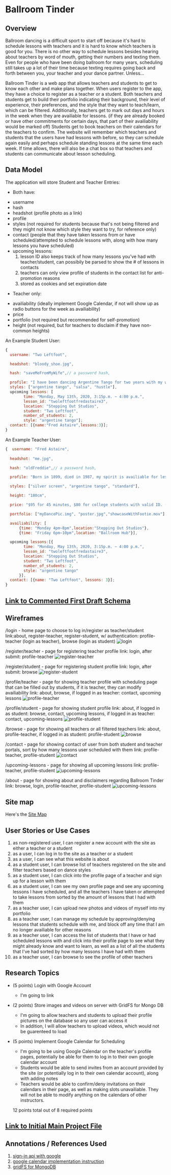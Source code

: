 # Ballroom Tinder 

## Overview

Ballroom dancing is a difficult sport to start off because it's hard to schedule lessons with teachers and it is hard to know which teachers is good for you. There is no other way to schedule lessons besides hearing about teachers by word of mouth, getting their numbers and texting them. Even for people who have been doing ballroom for many years, scheduling still takes up a lot of their time because texting requires going back and forth between you, your teacher and your dance partner. Unless...

Ballroom Tinder is a web app that allows teachers and students to get to know each other and make plans together. When users register to the app, they have a choice to register as a teacher or a student. Both teachers and students get to build their portfolio indicating their background, their level of experience, their preferences, and the style that they want to teach/learn, which can be filtered. Additionally, teachers get to mark out days and hours in the week when they are availiable for lessons. (if they are already booked or have other commitments for certain days, that part of their availiability would be marked off) Students get to book teachers on their calendars for the teachers to confirm. The website will remember which teachers and students that the users have had lessons with before, so they can schedule again easily and perhaps schedule standing lessons at the same time each week. If time allows, there will also be a chat box so that teachers and students can communicate about lesson scheduling.



## Data Model

The application will store Student and Teacher Entries:

* Both have:
- username
- hash
- headshot (profile photo as a link)
- profile
- styles (not required for students because that's not being filtered and they might not know which style they want to try, for reference only)
- contact (people that they have taken lessons from or have scheduled/attempted to schedule lessons with, along with how many lessons you have scheduled)
- upcoming lessons: 
  1. lesson ID also keeps track of how many lessons you've had with teacher/student, can possibily be parsed to show the # of lessons in contacts
  2. teachers can only view profile of students in the contact list for anti-promotion reasons
  3. stored as cookies and set expiration date

* Teacher only:
- availiability (ideally implement Google Calendar, if not will show up as radio buttons for the week as availiability)
- price
- portfolio (not required but recommended for self-promotion)
- height (not required, but for teachers to disclaim if they have non-common heights)



An Example Student User:

```javascript
{
  username: "Two Leftfoot",

  headshot: "bloody_shoe.jpg",

  hash: "saveMeFromMyWife",// a password hash,

  profile: "I have been dancing Argentine Tango for two years with my wife, and I still step on her foot a lot when we dance. Looking for a teacher to fix that",
  styles: ["argentine tango", "salsa", "hustle"],
  upcoming lessons: [
        time: "Monday, May 13th, 2020, 3:15p.m. ~ 4:00 p.m.",
        lesson_id: "twoleftfootfredastaire3",
        location: "Stepping Out Studios", 
        student: "Two Leftfoot",
        number_of_students: 2,
        style: "argentine tango"];
  contact: [{name:"Fred Astaire",lessons:3}];
}
```

An Example Teacher User:

```javascript
{  username: "Fred Astaire",
  
  headshot: "me.jpg",

  hash: "oldFreddie",// a password hash,

  profile: "Born in 1899, died in 1987, my spirit is availiable for lessons. Appeared in many iconic movies. **NOTE** Ladies please bring your ballroom shoes to lessons. Latin heels not accepted.",

  styles: ["silver screen", "argentine tango", "standard"],

  height: "180cm",

  price: "$95 for 45 minutes, $80 for college students with valid ID. (floor fee not included)",

  portfolio: ["myDancePic.img", "poster.jpg","showcaseWithFootie.mov"],

  availiability: [
      {time: "Monday 4pm~8pm",location:"Stepping Out Studios"},
      {time: "Friday 6pm~10pm",location: "Ballroom Hub"}],

  upcoming lessons:[{
        time: "Monday, May 13th, 2020, 3:15p.m. ~ 4:00 p.m.",
        lesson_id: "twoleftfootfredastaire3",
        location: "Stepping Out Studios", 
        student: "Two Leftfoot",
        number_of_students: 2,
        style: "argentine tango"
      }],
  contact: [{name: "Two Leftfoot", lessons: 3}];
}
```


## [Link to Commented First Draft Schema](src/db.js) 


## Wireframes

/login - home page to choose to log in/register as teacher/student
link:about, register-teacher, register-student, w/ authentication: profile-teacher (login as teacher), browse (login as student)
![login](documentation/login.jpeg)

/register/teacher - page for registering teacher profile
link: login, after submit: profile-teacher
![register-teacher](documentation/register-teacher.jpeg)

/register/student - page for registering student profile
link: login, after submit: browse
![register-student](documentation/register-student.jpeg)

/profile/teacher - page for showing teacher profile with scheduling page that can be filled out by students, if it is teacher, they can modify availiability
link: about, browse, if logged in as teacher: contact, upcoming lessons
![profile-teacher](documentation/profile-teacher.jpeg)

/profile/student - page for showing student profile
link: about, 
      if logged in as student: browse, contact, upcoming lessons,
      if logged in as teacher: contact, upcoming-lessons
![profile-student](documentation/profile-student.jpeg)

/browse - page for showing all teachers or all filtered teachers
link: about, profile-teacher, if logged in as student: profile-student
![browse](documentation/browse.jpeg)

/contact - page for showing contact of user from both student and teacher portals, sort by how many lessons user scheduled with them
link: profile-teacher, profile-student
![contact](documentation/contact.jpeg)

/upcoming-lessons - page for showing all upcoming lessons
link: profile-teacher, profile-student
![upcoming-lessons](documentation/upcoming-lessons.jpeg)

/about - page for showing about and disclaimers regarding Ballroom Tinder
link: browse, login, profile-teacher, profile-student
![upcoming-lessons](documentation/about.jpeg)



## Site map

Here's the [Site Map](documentation/site-map.jpeg)

## User Stories or Use Cases

1. as non-registered user, I can register a new account with the site as either a teacher or a student
2. as a user, I can log in to the site as a teacher or a student
3. as a user, I can see what this website is about
4. as a student user, I can browse list of teachers registered on the site and filter teachers based on dance styles
5. as a student user, I can click into the profile page of a teacher and sign up for a lesson with them
6. as a student user, I can see my own profile page and see any upcoming lessons I have scheduled, and all the teachers I have taken or attempted to take lessons from sorted by the amount of lessons that I had with them
7. as a teacher user, I can upload new photos and videos of myself into my portfolio
8. as a teacher user, I can manage my schedule by approving/denying lessons that students schedule with me, and block off any time that I am no longer availiable for other reasons
9. as a teacher user, I can access the list of students that I have or had scheduled lessons with and click into their profile page to see what they might already know and want to learn, as well as a list of all the students that I've had sorted by how many lessons I have had with them
10. as a teacher user, I can browse to see the profile of other teachers

## Research Topics


* (5 points) Login with Google Account
    * I'm going to link 
* (2 points) Store images and videos on server with GridFS for Mongo DB
    * I'm going to allow teachers and students to upload their profile pictures on the database so any user can access it
    * In addition, I will allow teachers to upload videos, which would not be guarenteed to load
* (5 points) Implement Google Calendar for Scheduling
  * I'm going to be using Google Calendar on the teacher's profile pages, potentially be able for them to log in to their own google calendar account
  * Students would be able to send invites from an account provided by the site (or potentially log in to their own calendar account), along with adding notes
  * Teachers would be able to confirm/deny invitations on their calendars in their page, as well as making slots unavailiable. They will not be able to modify anything on the calendars of other instructors.

  12 points total out of 8 required points


## [Link to Initial Main Project File](src/app.js) 



## Annotations / References Used


1. [sign-in api with google](https://developers.google.com/identity/sign-in/web/sign-in)
2. [google calendar implementation instruction](https://developers.google.com/calendar)
3. [gridFS for MongoDB](
https://www.youtube.com/watch?v=EVIGIcm7o2w)

